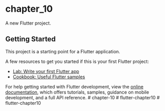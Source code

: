 # chapter_10

A new Flutter project.

## Getting Started

This project is a starting point for a Flutter application.

A few resources to get you started if this is your first Flutter project:

- [Lab: Write your first Flutter app](https://docs.flutter.dev/get-started/codelab)
- [Cookbook: Useful Flutter samples](https://docs.flutter.dev/cookbook)

For help getting started with Flutter development, view the
[online documentation](https://docs.flutter.dev/), which offers tutorials,
samples, guidance on mobile development, and a full API reference.
#   c h a p t e r - 1 0  
 #   f l u t t e r - c h a p t e r 1 0  
 #   f l u t t e r - c h a p t e r 1 0  
 